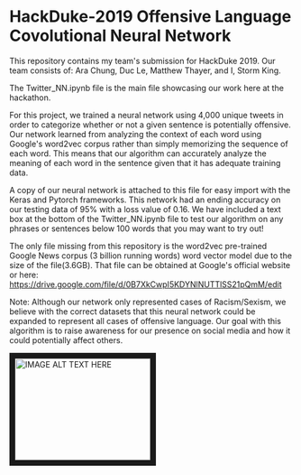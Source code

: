 # HackDuke-2019 Offensive Language Covolutional Neural Network
This repository contains my team's submission for HackDuke 2019. Our team consists of: Ara Chung, Duc Le, Matthew Thayer, and I, Storm King.

The Twitter_NN.ipynb file is the main file showcasing our work here at the hackathon.

For this project, we trained a neural network using 4,000 unique tweets in order to categorize whether or not a given sentence is potentially offensive. Our network learned from analyzing the context of each word using Google's word2vec corpus rather than simply memorizing the sequence of each word. This means that our algorithm can accurately analyze the meaning of each word in the sentence given that it has adequate training data.

A copy of our neural network is attached to this file for easy import with the Keras and Pytorch frameworks. This network had an ending accuracy on our testing data of 95% with a loss value of 0.16. We have included a text box at the bottom of the Twitter_NN.ipynb file to test our algorithm on any phrases or sentences below 100 words that you may want to try out!

The only file missing from this repository is the word2vec pre-trained Google News corpus (3 billion running words) word vector model due to the size of the file(3.6GB).
That file can be obtained at Google's official website or here: https://drive.google.com/file/d/0B7XkCwpI5KDYNlNUTTlSS21pQmM/edit

Note: Although our network only represented cases of Racism/Sexism, we believe with the correct datasets that this neural network could be expanded to represent all cases of offensive language. Our goal with this algorithm is to raise awareness for our presence on social media and how it could potentially affect others. 

<a href="http://www.youtube.com/watch?feature=player_embedded&v=HAQ3fkJq17Y
" target="_blank"><img src="http://img.youtube.com/vi/HAQ3fkJq17Y/0.jpg" 
alt="IMAGE ALT TEXT HERE" width="240" height="180" border="10" /></a>

